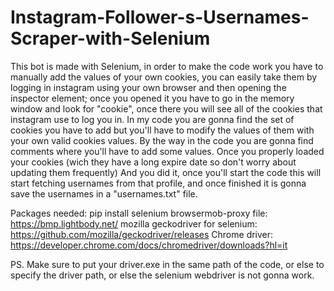 # Instagram-Follower-s-Usernames-Scraper-with-Selenium
This bot is made with Selenium, in order to make the code work you have to manually add the values of your own cookies, you can easily take them by logging in instagram using your own browser and then opening the inspector element; once you opened it you have to go in the memory window and look for "cookie", once there you will see all of the cookies that instagram use to log you in. In my code you are gonna find the set of cookies you have to add but you'll have to modify the values of them with your own valid cookies values. By the way in the code you are gonna find comments where you'll have to add some values. Once you properly loaded your cookies (wich they have a long expire date so don't worry about updating them frequently)
And you did it, once you'll start the code this will start fetching usernames from that profile, and once finished it is gonna save the usernames in a "usernames.txt" file.


Packages needed: pip install selenium
browsermob-proxy file: https://bmp.lightbody.net/
mozilla geckodriver for selenium: https://github.com/mozilla/geckodriver/releases
Chrome driver: https://developer.chrome.com/docs/chromedriver/downloads?hl=it

PS. Make sure to put your driver.exe in the same path of the code, or else to specify the driver path, or else the selenium webdriver is not gonna work.

